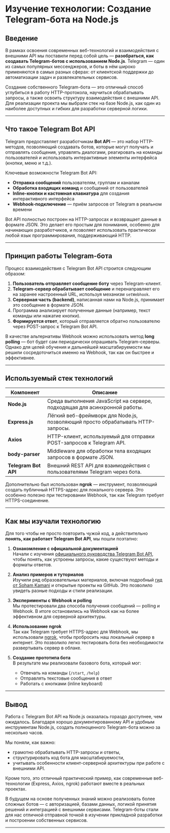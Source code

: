 # Изучение технологии: Создание Telegram-бота на Node.js

## Введение

В рамках освоения современных веб-технологий и взаимодействия с внешними API мы поставили перед собой цель — **разобраться, как создавать Telegram-ботов с использованием Node.js**. Telegram — один из самых популярных мессенджеров, и боты в нём широко применяются в самых разных сферах: от клиентской поддержки до автоматизации задач и развлекательных сервисов.

Создание собственного Telegram-бота — это отличный способ углубиться в работу HTTP-протокола, научиться обрабатывать запросы, а также освоить структуру взаимодействия с внешними API. Для реализации проекта мы выбрали стек на базе Node.js, как один из наиболее доступных и гибких для разработки серверной логики.

---

## Что такое Telegram Bot API

Telegram предоставляет разработчикам **Bot API** — это набор HTTP-методов, позволяющий создавать ботов, которые могут получать и отправлять сообщения, управлять диалогами, реагировать на команды пользователей и использовать интерактивные элементы интерфейса (кнопки, меню и т.д.).

Ключевые возможности Telegram Bot API:
- **Отправка сообщений** пользователям, группам и каналам
- **Обработка входящих команд** и сообщений от пользователей
- **Inline-кнопки и кастомная клавиатура** для создания интерактивного интерфейса
- **Webhook-подключение** — приём запросов от Telegram в реальном времени

Bot API полностью построен на HTTP-запросах и возвращает данные в формате JSON. Это делает его простым для понимания, особенно для начинающих разработчиков, и позволяет использовать практически любой язык программирования, поддерживающий HTTP.

---

## Принцип работы Telegram-бота

Процесс взаимодействия с Telegram Bot API строится следующим образом:

1. **Пользователь отправляет сообщение боту** через Telegram-клиент.
2. **Telegram-сервер обрабатывает сообщение** и перенаправляет его на заранее настроенный URL, используя механизм `setWebhook`.
3. **Серверная часть (backend)**, написанная нами на Node.js, принимает это сообщение в формате JSON.
4. Программа анализирует полученные данные (например, текст команды или нажатие кнопки).
5. **Формируется ответ**, который отправляется обратно пользователю через POST-запрос к Telegram Bot API.

В качестве альтернативы Webhook можно использовать метод **long polling** — бот будет сам периодически опрашивать Telegram-серверы. Однако для целей обучения и дальнейшей масштабируемости мы решили сосредоточиться именно на Webhook, так как он быстрее и эффективнее.

---

## Используемый стек технологий

| Компонент       | Описание                                                                 |
|------------------|--------------------------------------------------------------------------|
| **Node.js**       | Среда выполнения JavaScript на сервере, подходящая для асинхронной работы. |
| **Express.js**    | Лёгкий веб-фреймворк для Node.js, позволяющий просто обрабатывать HTTP-запросы. |
| **Axios**         | HTTP-клиент, используемый для отправки POST-запросов к Telegram API.     |
| **body-parser**   | Middleware для обработки тела входящих запросов в формате JSON.          |
| **Telegram Bot API** | Внешний REST API для взаимодействия с пользователями Telegram через бота. |

Дополнительно был использован **ngrok** — инструмент, позволяющий создать публичный HTTPS-адрес для локального сервера. Это особенно полезно при тестировании Webhook, так как Telegram требует HTTPS-соединение.

---

## Как мы изучали технологию

Для того чтобы не просто повторить чужой код, а действительно **понять, как работает Telegram Bot API**, мы пошли поэтапно:

1. **Ознакомление с официальной документацией**  
   Начали с изучения [официального руководства Telegram Bot API](https://core.telegram.org/bots/api), чтобы понять, как устроены запросы, какие существуют методы и форматы ответов.

2. **Анализ примеров и туториалов**  
   Изучили ряд образовательных материалов, включая подробный [гид от Soham Kamani](https://www.sohamkamani.com/nodejs/telegram-bot/) и открытые проекты на GitHub. Это позволило увидеть разные подходы и стили реализации.

3. **Эксперименты с Webhook и polling**  
   Мы протестировали два способа получения сообщений — polling и Webhook. В итоге остановились на Webhook как на более эффективном для серверной архитектуры.

4. **Использование ngrok**  
   Так как Telegram требует HTTPS-адрес для Webhook, мы использовали [ngrok](https://ngrok.com/), чтобы пробросить наш локальный сервер в интернет. Это позволило легко тестировать бота без необходимости развертывать сервер в облаке.

5. **Создание прототипа бота**  
   В результате мы реализовали базового бота, который мог:
   - Отвечать на команды (`/start`, `/help`)
   - Отправлять текстовые сообщения в ответ
   - Работать с кнопками (inline keyboard)

---

## Вывод

Работа с Telegram Bot API на Node.js оказалась гораздо доступнее, чем ожидалось. Благодаря хорошо документированному API и удобным инструментам Node.js, создать полноценного Telegram-бота можно за несколько часов.

Мы поняли, как важно:
- грамотно обрабатывать HTTP-запросы и ответы,
- структурировать код бота для масштабируемости,
- учитывать особенности клиент-серверной архитектуры при работе с внешними API.

Кроме того, это отличный практический пример, как современные веб-технологии (Express, Axios, ngrok) работают вместе в реальных проектах.

В будущем на основе полученных знаний можно реализовать более сложных ботов — с авторизацией, базами данных, логикой принятия решений и интеграцией с внешними сервисами. Telegram-боты стали для нас отличной отправной точкой в изучении прикладной разработки и построении собственных сервисов.

---
